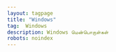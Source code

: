 ```yaml
---
layout: tagpage
title: "Windows"
tag:  Windows
description: Windows மென்பொருள்கள்
robots: noindex
---
```

